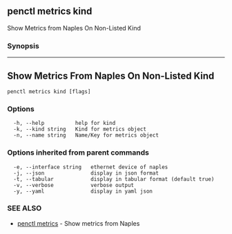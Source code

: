 ## penctl metrics kind

Show Metrics from Naples On Non-Listed Kind

### Synopsis



---------------------------------------------
 Show Metrics From Naples On Non-Listed Kind 
---------------------------------------------


```
penctl metrics kind [flags]
```

### Options

```
  -h, --help          help for kind
  -k, --kind string   Kind for metrics object
  -n, --name string   Name/Key for metrics object
```

### Options inherited from parent commands

```
  -e, --interface string   ethernet device of naples
  -j, --json               display in json format
  -t, --tabular            display in tabular format (default true)
  -v, --verbose            verbose output
  -y, --yaml               display in yaml json
```

### SEE ALSO
* [penctl metrics](penctl_metrics.md)	 - Show metrics from Naples

